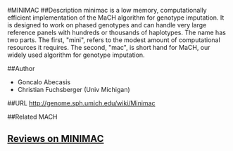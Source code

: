 #MINIMAC
##Description
minimac is a low memory, computationally efficient implementation of the MaCH algorithm for genotype imputation. It is designed to work on phased genotypes and can handle very large reference panels with hundreds or thousands of haplotypes. The name has two parts. The first, "mini", refers to the modest amount of computational resources it requires. The second, "mac", is short hand for MaCH, our widely used algorithm for genotype imputation.

##Author
* Goncalo Abecasis
* Christian Fuchsberger (Univ Michigan)

##URL
http://genome.sph.umich.edu/wiki/Minimac

##Related
MACH


## [Reviews on MINIMAC](https://github.com/gaow/genetic-analysis-software/issues/336)